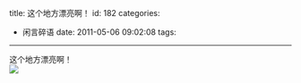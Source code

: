 title: 这个地方漂亮啊！
id: 182
categories:
  - 闲言碎语
date: 2011-05-06 09:02:08
tags:
---

这个地方漂亮啊！
</br>[![](http://m2.img.libdd.com/farm3/174/CA8AA0A8C4DD2BF56EC8AE21C1E10FAE_200_80.PNG)</img>](http://www.tudou.com/v/K2xBz5JFBdY/v.swf)